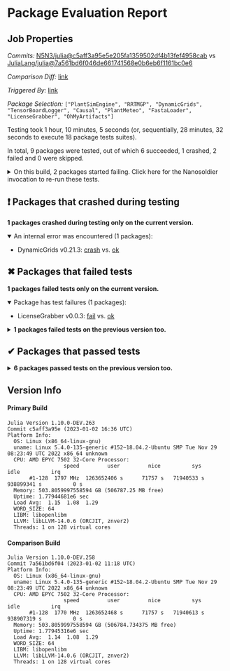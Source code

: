 # Package Evaluation Report

## Job Properties

*Commits:* [N5N3/julia@c5aff3a95e5e205fa1359502df4b13fef4958cab](https://github.com/N5N3/julia/commit/c5aff3a95e5e205fa1359502df4b13fef4958cab) vs [JuliaLang/julia@7a561bd6f046de661741568e0b6eb6f1161bc0e6](https://github.com/JuliaLang/julia/commit/7a561bd6f046de661741568e0b6eb6f1161bc0e6)

*Comparison Diff:* [link](https://github.com/JuliaLang/julia/compare/7a561bd6f046de661741568e0b6eb6f1161bc0e6..N5N3/julia:c5aff3a95e5e205fa1359502df4b13fef4958cab)

*Triggered By:* [link](https://github.com/JuliaLang/julia/pull/48006#issuecomment-1369118729)

*Package Selection:* `["PlantSimEngine", "RRTMGP", "DynamicGrids", "TensorBoardLogger", "Causal", "PlantMeteo", "FastaLoader", "LicenseGrabber", "OhMyArtifacts"]`

Testing took 1 hour, 10 minutes, 5 seconds (or, sequentially, 28 minutes, 32 seconds to execute 18 package tests suites).

In total, 9 packages were tested, out of which 6 succeeded, 1 crashed, 2 failed and 0 were skipped.


<details><summary>On this build, 2 packages started failing. Click here for the Nanosoldier invocation to re-run these tests.</summary>
<p>

```
@nanosoldier `runtests(["LicenseGrabber", "DynamicGrids"])`
```

</p>
</details>


## ❗ Packages that crashed during testing

**1 packages crashed during testing only on the current version.**

<details open><summary>An internal error was encountered (1 packages):</summary>
<p>


- DynamicGrids v0.21.3: [crash](https://s3.amazonaws.com/julialang-reports/nanosoldier/pkgeval/by_hash/c5aff3a_vs_7a561bd/DynamicGrids.primary.log) vs. [ok](https://s3.amazonaws.com/julialang-reports/nanosoldier/pkgeval/by_hash/c5aff3a_vs_7a561bd/DynamicGrids.against.log)

</p>
</details>


## ✖ Packages that failed tests

**1 packages failed tests only on the current version.**

<details open><summary>Package has test failures (1 packages):</summary>
<p>


- LicenseGrabber v0.0.3: [fail](https://s3.amazonaws.com/julialang-reports/nanosoldier/pkgeval/by_hash/c5aff3a_vs_7a561bd/LicenseGrabber.primary.log) vs. [ok](https://s3.amazonaws.com/julialang-reports/nanosoldier/pkgeval/by_hash/c5aff3a_vs_7a561bd/LicenseGrabber.against.log)

</p>
</details>

<details><summary><strong>1 packages failed tests on the previous version too.</strong></summary>
<p>

<details open><summary>Package has test failures (1 packages):</summary>
<p>


- [FastaLoader v0.1.9](https://s3.amazonaws.com/julialang-reports/nanosoldier/pkgeval/by_hash/c5aff3a_vs_7a561bd/FastaLoader.primary.log)

</p>
</details>

</p>
</details>


## ✔ Packages that passed tests

<details><summary><strong>6 packages passed tests on the previous version too.</strong></summary>
<p>

- [Causal v0.3.4](https://s3.amazonaws.com/julialang-reports/nanosoldier/pkgeval/by_hash/c5aff3a_vs_7a561bd/Causal.primary.log)
- [OhMyArtifacts v0.3.1](https://s3.amazonaws.com/julialang-reports/nanosoldier/pkgeval/by_hash/c5aff3a_vs_7a561bd/OhMyArtifacts.primary.log)
- [PlantMeteo v0.1.2](https://s3.amazonaws.com/julialang-reports/nanosoldier/pkgeval/by_hash/c5aff3a_vs_7a561bd/PlantMeteo.primary.log)
- [PlantSimEngine v0.1.9](https://s3.amazonaws.com/julialang-reports/nanosoldier/pkgeval/by_hash/c5aff3a_vs_7a561bd/PlantSimEngine.primary.log)
- [RRTMGP v0.6.2](https://s3.amazonaws.com/julialang-reports/nanosoldier/pkgeval/by_hash/c5aff3a_vs_7a561bd/RRTMGP.primary.log)
- [TensorBoardLogger v0.1.19](https://s3.amazonaws.com/julialang-reports/nanosoldier/pkgeval/by_hash/c5aff3a_vs_7a561bd/TensorBoardLogger.primary.log)

</p>
</details>


## Version Info

#### Primary Build

```
Julia Version 1.10.0-DEV.263
Commit c5aff3a95e (2023-01-02 16:36 UTC)
Platform Info:
  OS: Linux (x86_64-linux-gnu)
  uname: Linux 5.4.0-135-generic #152~18.04.2-Ubuntu SMP Tue Nov 29 08:23:49 UTC 2022 x86_64 unknown
  CPU: AMD EPYC 7502 32-Core Processor: 
                  speed         user         nice          sys         idle          irq
       #1-128  1797 MHz  1263652406 s      71757 s   71940533 s  938899341 s          0 s
  Memory: 503.8059997558594 GB (506787.25 MB free)
  Uptime: 1.77944681e6 sec
  Load Avg:  1.15  1.08  1.29
  WORD_SIZE: 64
  LIBM: libopenlibm
  LLVM: libLLVM-14.0.6 (ORCJIT, znver2)
  Threads: 1 on 128 virtual cores

```

#### Comparison Build

```
Julia Version 1.10.0-DEV.258
Commit 7a561bd6f04 (2023-01-02 11:18 UTC)
Platform Info:
  OS: Linux (x86_64-linux-gnu)
  uname: Linux 5.4.0-135-generic #152~18.04.2-Ubuntu SMP Tue Nov 29 08:23:49 UTC 2022 x86_64 unknown
  CPU: AMD EPYC 7502 32-Core Processor: 
                  speed         user         nice          sys         idle          irq
       #1-128  1770 MHz  1263652468 s      71757 s   71940613 s  938907319 s          0 s
  Memory: 503.8059997558594 GB (506784.734375 MB free)
  Uptime: 1.77945316e6 sec
  Load Avg:  1.14  1.08  1.29
  WORD_SIZE: 64
  LIBM: libopenlibm
  LLVM: libLLVM-14.0.6 (ORCJIT, znver2)
  Threads: 1 on 128 virtual cores

```
<!-- Generated on 2023-01-03T03:37:51.209 -->
